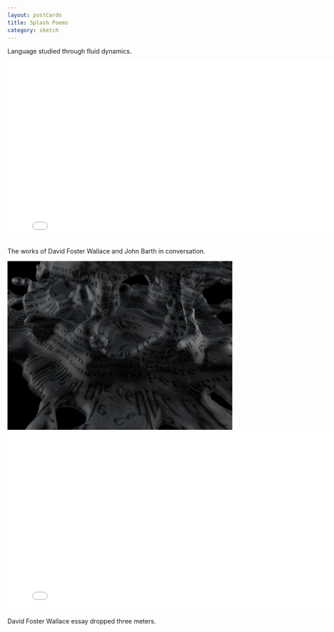 ```yaml
---
layout: postCards
title: Splash Poems
category: sketch
---
```


Language studied through fluid dynamics.


<iframe src="//player.vimeo.com/video/115175259?title=0&amp;byline=0&amp;portrait=0" width="800" height="400" frameborder="0" webkitallowfullscreen mozallowfullscreen allowfullscreen> </iframe>

The works of David Foster Wallace and John Barth in conversation.
<br>

<img src="../img/w4.jpg">
<br>

<iframe src="//player.vimeo.com/video/115175261?title=0&amp;byline=0&amp;portrait=0" width="800" height="400" frameborder="0" webkitallowfullscreen mozallowfullscreen allowfullscreen> </iframe>

David Foster Wallace essay dropped three meters. 